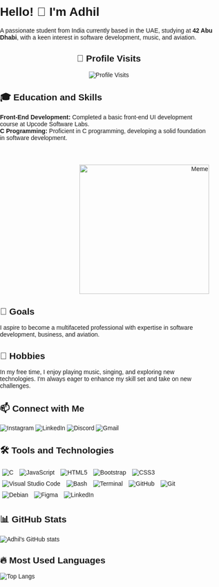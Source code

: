 <!DOCTYPE html>
<html lang="en">
<head>
    <meta charset="UTF-8">
    <meta name="viewport" content="width=device-width, initial-scale=1.0">
</head>
<body style="font-family: Arial, sans-serif; margin: 0; padding: 0;">
    <h1>Hello! 👋 I'm Adhil</h1>
    <p>A passionate student from India currently based in the UAE, studying at <strong>42 Abu Dhabi</strong>, with a keen interest in software development, music, and aviation.</p>

 <div style="text-align: center;">
        <h2>👀 Profile Visits</h2>
        <img src="https://komarev.com/ghpvc/?username=yourusername&color=blue" alt="Profile Visits">
    </div>

  <div style="display: flex; justify-content: space-between; flex-wrap: wrap;">
        <!-- Left side content -->
        <div style="flex: 1; padding-right: 20px;">
            <h2>🎓 Education and Skills</h2>
            <ul style="list-style-type: none; padding: 0;">
                <li><strong>Front-End Development:</strong> Completed a basic front-end UI development course at Upcode Software Labs.</li>
                <li><strong>C Programming:</strong> Proficient in C programming, developing a solid foundation in software development.</li>
            </ul>
             <div style="flex: 1; text-align: right;">
            <img src="https://i.imgflip.com/2sd8qv.jpg" alt="Meme" width="300" style="margin-top: 40px;">
        </div>
      <h2>🎯 Goals</h2>
            <p>I aspire to become a multifaceted professional with expertise in software development, business, and aviation.</p>
    <h2>🎵 Hobbies</h2>
            <p>In my free time, I enjoy playing music, singing, and exploring new technologies. I'm always eager to enhance my skill set and take on new challenges.</p>

  <!-- <h2>🚀 Current Project</h2>
            <p><strong>Project Name:</strong> <a href="https://github.com/your-repo-link" style="text-decoration: none;">Your Current Project</a></p>
            <p>Description: Brief description of the project.</p> -->

   <h2>📫 Connect with Me</h2>
            <p>
                <a href="https://www.instagram.com/ig.adhil_shafeer" style="text-decoration: none;">
                    <img src="https://img.shields.io/badge/Instagram-%23E4405F.svg?style=for-the-badge&logo=instagram&logoColor=white" alt="Instagram">
                </a>
                <a href="https://www.linkedin.com/in/adhil-shafeer-305115228/" style="text-decoration: none;">
                    <img src="https://img.shields.io/badge/LinkedIn-%230077B5.svg?style=for-the-badge&logo=linkedin&logoColor=white" alt="LinkedIn">
                </a>
                <a href="https://discord.gg/yourdiscordid" style="text-decoration: none;">
                    <img src="https://img.shields.io/badge/Discord-%237289DA.svg?style=for-the-badge&logo=discord&logoColor=white" alt="Discord">
                </a>
                <a href="mailto:adhilshafeer1@gmail.com" style="text-decoration: none;">
                    <img src="https://img.shields.io/badge/Gmail-D14836?style=for-the-badge&logo=gmail&logoColor=white" alt="Gmail">
                </a>
            </p>
    <h2>🛠️ Tools and Technologies</h2>
            <p>
                <img src="https://img.shields.io/badge/C-%2300599C.svg?style=for-the-badge&logo=c&logoColor=white" alt="C" style="margin: 5px;">
                <img src="https://img.shields.io/badge/JavaScript-%23323330.svg?style=for-the-badge&logo=javascript&logoColor=%23F7DF1E" alt="JavaScript" style="margin: 5px;">
                <img src="https://img.shields.io/badge/HTML5-%23E34F26.svg?style=for-the-badge&logo=html5&logoColor=white" alt="HTML5" style="margin: 5px;">
                <img src="https://img.shields.io/badge/Bootstrap-%23563D7C.svg?style=for-the-badge&logo=bootstrap&logoColor=white" alt="Bootstrap" style="margin: 5px;">
                <img src="https://img.shields.io/badge/CSS3-%231572B6.svg?style=for-the-badge&logo=css3&logoColor=white" alt="CSS3" style="margin: 5px;">
                <img src="https://img.shields.io/badge/VisualStudioCode-%23007ACC.svg?style=for-the-badge&logo=visual-studio-code&logoColor=white" alt="Visual Studio Code" style="margin: 5px;">
                <img src="https://img.shields.io/badge/Bash-%23121011.svg?style=for-the-badge&logo=gnu-bash&logoColor=white" alt="Bash" style="margin: 5px;">
                <img src="https://img.shields.io/badge/Terminal-%234D4D4D.svg?style=for-the-badge&logo=windows-terminal&logoColor=white" alt="Terminal" style="margin: 5px;">
                <img src="https://img.shields.io/badge/GitHub-%23181717.svg?style=for-the-badge&logo=github&logoColor=white" alt="GitHub" style="margin: 5px;">
                <img src="https://img.shields.io/badge/Git-%23F05033.svg?style=for-the-badge&logo=git&logoColor=white" alt="Git" style="margin: 5px;">
                <img src="https://img.shields.io/badge/Debian-%23A81D33.svg?style=for-the-badge&logo=debian&logoColor=white" alt="Debian" style="margin: 5px;">
                <img src="https://img.shields.io/badge/Figma-%23F24E1E.svg?style=for-the-badge&logo=figma&logoColor=white" alt="Figma" style="margin: 5px;">
                <img src="https://img.shields.io/badge/LinkedIn-%230077B5.svg?style=for-the-badge&logo=linkedin&logoColor=white" alt="LinkedIn" style="margin: 5px;">
            </p>
    <h2>📊 GitHub Stats</h2>
            <img src="https://github-readme-stats.vercel.app/api?username=adhi-2005&show_icons=true&theme=radical" alt="Adhil's GitHub stats">
            <h2>🔥 Most Used Languages</h2>
            <img src="https://github-readme-stats.vercel.app/api/top-langs/?username=adhi-2005&layout=compact&theme=radical" alt="Top Langs">
        </div>
    </div>
</body>
</html>
